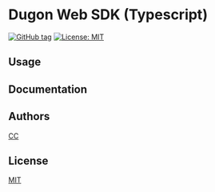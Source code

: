 # Dugon Web SDK (Typescript)

[![GitHub tag](https://img.shields.io/github/tag/0-u-0/dugon-web-sdk.svg)](https://github.com/0-u-0/dugon-web-sdk)
[![License: MIT](https://img.shields.io/badge/License-MIT-yellow.svg)](https://opensource.org/licenses/MIT)

## Usage

## Documentation

## Authors

[CC](https://crater.one)

## License

[MIT](./LICENSE)